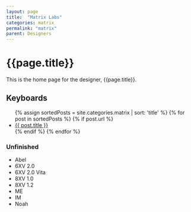 ```yaml
---
layout: page
title:  "Matrix Labs"
categories: matrix
permalink: "matrix"
parent: Designers
---
```

# {{page.title}}

This is the home page for the designer, {{page.title}}.

## Keyboards

<ul>
  {% assign sortedPosts = site.categories.matrix | sort: 'title' %}
    {% for post in sortedPosts %}
      {% if post.url %}
        <li><a href="{{ post.url }}">{{ post.title }}</a></li>
      {% endif %}
    {% endfor %}
</ul>

### Unfinished

- Abel
- 6XV 2.0
- 6XV 2.0 Vita
- 8XV 1.0
- 8XV 1.2
- ME
- IM
- Noah
